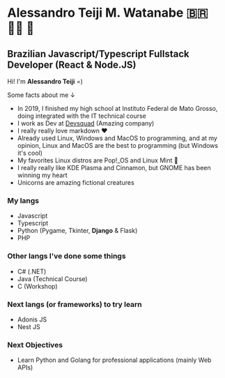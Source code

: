 # Alessandro Teiji M. Watanabe 🇧🇷 🏳️‍🌈 🦄

## Brazilian Javascript/Typescript Fullstack Developer (React & Node.JS) 

Hi! I'm **Alessandro Teiji** =)

Some facts about me ↓

- In 2019, I finished my high school at Instituto Federal de Mato Grosso, doing integrated with the IT technical course   
- I work as Dev at [Devsquad](https://devsquad.com/) (Amazing company)
- I really really love markdown ❤️
- Already used Linux, Windows and MacOS to programming, and at my opinion, Linux and MacOS are the best to programming (but Windows it's cool)
- My favorites Linux distros are Pop!_OS and Linux Mint 💚
- I really really like KDE Plasma and Cinnamon, but GNOME has been winning my heart
- Unicorns are amazing fictional creatures

### My langs
- Javascript
- Typescript
- Python (Pygame, Tkinter, **Django** & Flask) 
- PHP

### Other langs I've done some things
- C# (.NET) 
- Java (Technical Course) 
- C (Workshop)

### Next langs (or frameworks) to try learn
- Adonis JS
- Nest JS

### Next Objectives
- Learn Python and Golang for professional applications (mainly Web APIs)
